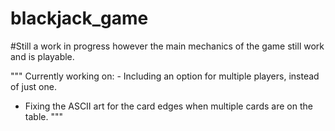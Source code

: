 # blackjack_game

#Still a work in progress however the main mechanics of the game still work and is playable.

"""
Currently working on: - Including an option for multiple players, instead of just one.
- Fixing the ASCII art for the card edges when multiple cards are on the table.
"""

